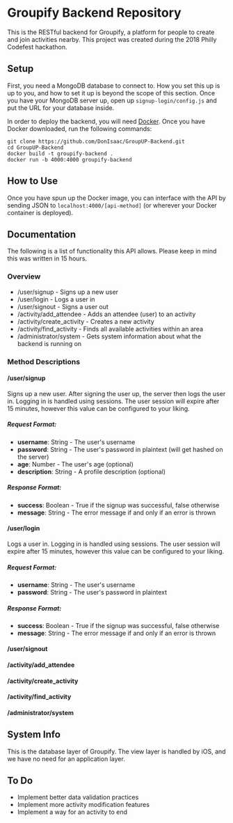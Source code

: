 # Groupify Backend Repository

This is the RESTful backend for Groupify, a platform for people to create and join activities nearby. This project was created during the 2018 Philly Codefest hackathon.

## Setup

First, you need a MongoDB database to connect to. How you set this up is up to you, and how to set it up is beyond the scope of this section. Once you have your MongoDB server up, open up `signup-login/config.js` and put the URL for your database inside.

In order to deploy the backend, you will need [Docker](https://www.docker.com/get-docker).
Once you have Docker downloaded, run the following commands:

```
git clone https://github.com/DonIsaac/GroupUP-Backend.git
cd GroupUP-Backend
docker build -t groupify-backend .
docker run -b 4000:4000 groupify-backend
```


## How to Use

Once you have spun up the Docker image, you can interface with the API by sending JSON to `localhost:4000/[api-method]` (or wherever your Docker container is deployed).

## Documentation

The following is a list of functionality this API allows. Please keep in mind this was written in 15 hours.

### Overview
- /user/signup - Signs up a new user
- /user/login - Logs a user in
- /user/signout - Signs a user out
- /activity/add_attendee - Adds an attendee (user) to an activity
- /activity/create_activity - Creates a new activity
- /activity/find_activity - Finds all available activities within an area
- /administrator/system - Gets system information about what the backend is running on

### Method Descriptions
#### /user/signup

Signs up a new user. After signing the user up, the server then logs the user in.
Logging in is handled using sessions. The user session will expire after 15 minutes, however this value can be configured to your liking.

##### Request Format:

- **username**: String - The user's username
- **password**: String - The user's password in plaintext (will get hashed on the server)
- **age**: Number - The user's age (optional)
- **description**: String - A profile description (optional)

##### Response Format:

- **success**: Boolean - True if the signup was successful, false otherwise
- **message**: String - The error message if and only if an error is thrown

#### /user/login

Logs a user in. Logging in is handled using sessions. The user session will expire after 15 minutes, however this value can be configured to your liking.

##### Request Format:

- **username**: String - The user's username
- **password**: String - The user's password in plaintext

##### Response Format:

- **success**: Boolean - True if the signup was successful, false otherwise
- **message**: String - The error message if and only if an error is thrown

#### /user/signout

#### /activity/add_attendee

#### /activity/create_activity

#### /activity/find_activity

#### /administrator/system

## System Info

This is the database layer of Groupify. The view layer is handled by iOS, and we have no need for an application layer.

## To Do

- Implement better data validation practices
- Implement more activity modification features
- Implement a way for an activity to end

